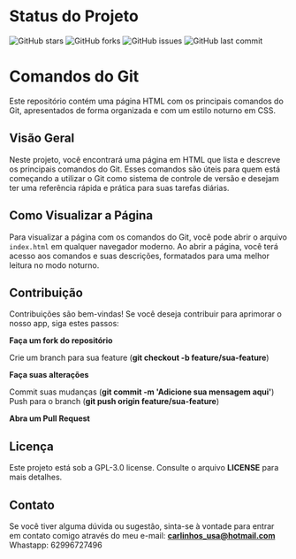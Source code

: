 # Status do Projeto

![GitHub stars](https://img.shields.io/github/stars/weberson22/comandosgit.svg?style=social&label=Stars)
![GitHub forks](https://img.shields.io/github/forks/weberson22/comandosgit.svg?style=social&label=Forks)
![GitHub issues](https://img.shields.io/github/issues/weberson22/comandosgit.svg)
![GitHub last commit](https://img.shields.io/github/last-commit/weberson22/comandosgit.svg)

# Comandos do Git

Este repositório contém uma página HTML com os principais comandos do Git, apresentados de forma organizada e com um estilo noturno em CSS.

## Visão Geral

Neste projeto, você encontrará uma página em HTML que lista e descreve os principais comandos do Git. Esses comandos são úteis para quem está começando a utilizar o Git como sistema de controle de versão e desejam ter uma referência rápida e prática para suas tarefas diárias.

## Como Visualizar a Página

Para visualizar a página com os comandos do Git, você pode abrir o arquivo `index.html` em qualquer navegador moderno. Ao abrir a página, você terá acesso aos comandos e suas descrições, formatados para uma melhor leitura no modo noturno.

## Contribuição

Contribuições são bem-vindas! Se você deseja contribuir para aprimorar o nosso app, siga estes passos:

**Faça um fork do repositório**  

Crie um branch para sua feature (**git checkout -b feature/sua-feature**)  

**Faça suas alterações**  

Commit suas mudanças (**git commit -m 'Adicione sua mensagem aqui'**)  
Push para o branch (**git push origin feature/sua-feature**)  

**Abra um Pull Request**

## Licença
Este projeto está sob a GPL-3.0 license. Consulte o arquivo **LICENSE** para mais detalhes.

## Contato
Se você tiver alguma dúvida ou sugestão, sinta-se à vontade para entrar em contato comigo através do meu e-mail: **carlinhos_usa@hotmail.com**
Whastapp: 62996727496
